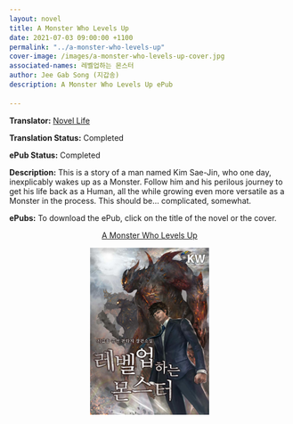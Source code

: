 ```yaml
---
layout: novel
title: A Monster Who Levels Up
date: 2021-07-03 09:00:00 +1100
permalink: "../a-monster-who-levels-up"
cover-image: /images/a-monster-who-levels-up-cover.jpg
associated-names: 레벨업하는 몬스터
author: Jee Gab Song (지갑송)
description: A Monster Who Levels Up ePub

---
```


<b>Translator:</b> <a href="https://novelfourlife.wordpress.com/2021/03/28/monster-chapter-0-prologue/" target="_blank" rel="noopener">Novel Life</a>

<b>Translation Status:</b> Completed

<b>ePub Status:</b> Completed

<b>Description:</b> This is a story of a man named Kim Sae-Jin, who one day, inexplicably wakes up as a Monster. Follow him and his perilous journey to get his life back as a Human, all the while growing even more versatile as a Monster in the process. This should be… complicated, somewhat.

<b>ePubs:</b> To download the ePub, click on the title of the novel or the cover.

<p style="text-align: center;"><a href="http://gestyy.com/eosfi2" target="_blank" rel="noopener">A Monster Who Levels Up</a></p>

<p style="text-align: center;"><a href="http://gestyy.com/eosfi2" target="_blank" rel="noopener"><img src="/images/a-monster-who-levels-up-cover.jpg" alt="A Monster Who Levels Up Cover" height="300"></a></p>
